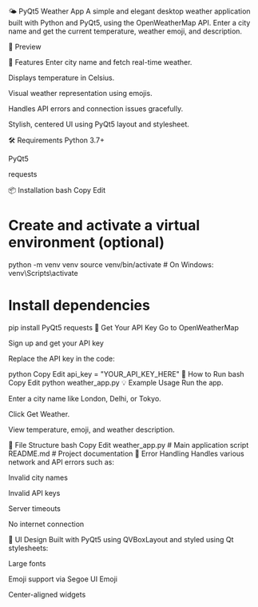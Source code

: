 🌤️ PyQt5 Weather App
A simple and elegant desktop weather application built with Python and PyQt5, using the OpenWeatherMap API. Enter a city name and get the current temperature, weather emoji, and description.

📸 Preview

🚀 Features
Enter city name and fetch real-time weather.

Displays temperature in Celsius.

Visual weather representation using emojis.

Handles API errors and connection issues gracefully.

Stylish, centered UI using PyQt5 layout and stylesheet.

🛠️ Requirements
Python 3.7+

PyQt5

requests

📦 Installation
bash
Copy
Edit
# Create and activate a virtual environment (optional)
python -m venv venv
source venv/bin/activate  # On Windows: venv\Scripts\activate

# Install dependencies
pip install PyQt5 requests
🔑 Get Your API Key
Go to OpenWeatherMap

Sign up and get your API key

Replace the API key in the code:

python
Copy
Edit
api_key = "YOUR_API_KEY_HERE"
🧪 How to Run
bash
Copy
Edit
python weather_app.py
💡 Example Usage
Run the app.

Enter a city name like London, Delhi, or Tokyo.

Click Get Weather.

View temperature, emoji, and weather description.

📂 File Structure
bash
Copy
Edit
weather_app.py       # Main application script
README.md            # Project documentation
🧯 Error Handling
Handles various network and API errors such as:

Invalid city names

Invalid API keys

Server timeouts

No internet connection

🎨 UI Design
Built with PyQt5 using QVBoxLayout and styled using Qt stylesheets:

Large fonts

Emoji support via Segoe UI Emoji

Center-aligned widgets

